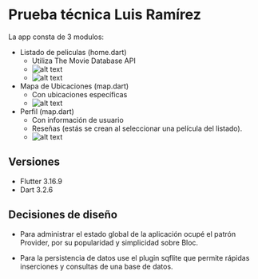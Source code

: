 # Prueba técnica Luis Ramírez

La app consta de 3 modulos:
-  Listado de peliculas (home.dart)
    -  Utiliza The Movie Database API
    -  ![alt text](1.png)
    -  ![alt text](4.png)
-  Mapa de Ubicaciones (map.dart)
    - Con ubicaciones específicas
    -  ![alt text](2.png)
-  Perfil (map.dart)
    - Con información de usuario
    - Reseñas (estás se crean al seleccionar una película del listado).
    - ![alt text](3.png)

 
## Versiones
-  Flutter 3.16.9
-  Dart 3.2.6

## Decisiones de diseño

- Para administrar el estado global de la aplicación ocupé el patrón Provider, por su popularidad y simplicidad sobre Bloc. 

- Para la persistencia de datos use el plugin sqflite que permite rápidas inserciones y consultas de una base de datos.

